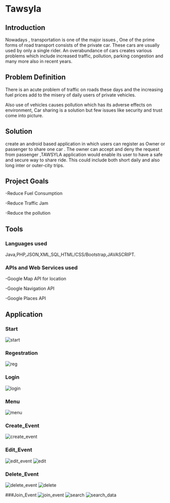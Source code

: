 # Tawsyla

## Introduction
Nowadays , transportation is one of the major issues , One of the prime forms of road transport consists of the private car. These cars are usually used by only a single rider.
An overabundance of cars creates various problems which include  increased traffic, pollution, parking congestion and many  more also in recent years.


## Problem Definition
There is an acute problem of traffic on roads these days and the increasing fuel prices add to the misery of daily users of private vehicles.

Also use of vehicles causes pollution which has its adverse effects on environment, Car sharing is a solution but few issues like security and trust come into picture. 


## Solution

create an android based application in which users can register as Owner or passenger to share one car .
The owner can accept and deny the request from passenger ,TAWSYLA  application would enable its user to have a safe and secure way to share ride. This could include both short daily and also long inter or outer-city trips.

## Project Goals

-Reduce Fuel Consumption 

-Reduce Traffic Jam

-Reduce the pollution


## Tools



### Languages used
Java,PHP,JSON,XML,SQL,HTML/CSS/Bootstrap,JAVASCRIPT.

### APIs and Web Services used 
-Google Map API for location 

-Google Navigation API 

-Google Places API


## Application 

### Start
![start](https://user-images.githubusercontent.com/17709218/43048196-fae9aa56-8de3-11e8-971a-e910402faaf1.png)


### Regestration
![reg](https://user-images.githubusercontent.com/17709218/43048208-29baff4c-8de4-11e8-8cc6-61b14e887552.png)

### Login
![login](https://user-images.githubusercontent.com/17709218/43048221-598af02e-8de4-11e8-8658-110a09a352b5.png)

### Menu
![menu](https://user-images.githubusercontent.com/17709218/43048225-6baf56aa-8de4-11e8-9260-978c170ef779.png)



### Create_Event
![create_event](https://user-images.githubusercontent.com/17709218/44556642-04308d80-a73b-11e8-9064-fceac9b23f07.png)

### Edit_Event
![edit_event](https://user-images.githubusercontent.com/17709218/44556940-6dfd6700-a73c-11e8-82d1-74c8279985cb.png)
![edit](https://user-images.githubusercontent.com/17709218/44556835-d6981400-a73b-11e8-8c6c-52c0f5be83ba.png)

### Delete_Event
![delete_event](https://user-images.githubusercontent.com/17709218/44556877-12cb7480-a73c-11e8-8d4c-c084863a9111.png)
![delete](https://user-images.githubusercontent.com/17709218/44556907-45756d00-a73c-11e8-8333-50c352563077.png)

###Join_Event
![join_event](https://user-images.githubusercontent.com/17709218/44557002-c92f5980-a73c-11e8-8323-6c33936d7672.png)
![search](https://user-images.githubusercontent.com/17709218/44556979-b0bf3f00-a73c-11e8-9ca7-9aaf6bc222a0.png)
![search_data](https://user-images.githubusercontent.com/17709218/44557023-e532fb00-a73c-11e8-81db-278935355837.png)







